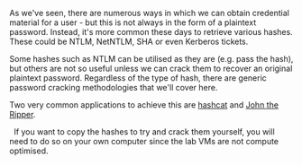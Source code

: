 As we've seen, there are numerous ways in which we can obtain credential material for a user - but this is not always in the form of a plaintext password. Instead, it's more common these days to retrieve various hashes. These could be NTLM, NetNTLM, SHA or even Kerberos tickets.

Some hashes such as NTLM can be utilised as they are (e.g. pass the hash), but others are not so useful unless we can crack them to recover an original plaintext password. Regardless of the type of hash, there are generic password cracking methodologies that we'll cover here.

Two very common applications to achieve this are [hashcat](https://hashcat.net/hashcat/) and [John the Ripper](https://www.openwall.com/john/).

  If you want to copy the hashes to try and crack them yourself, you will need to do so on your own computer since the lab VMs are not compute optimised.